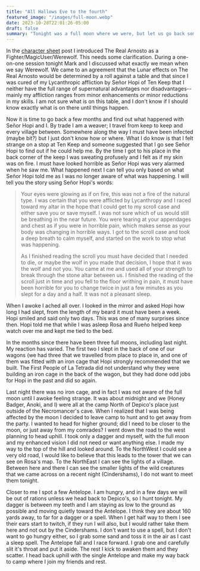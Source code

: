 ```yaml
---
title: "All Hallows Eve to the fourth"
featured_image: "/images/full-moon.webp"
date: 2023-10-28T22:01:26-05:00
draft: false
summary: "Tonight was a full moon where we were, but let us go back some time and learn what happened in the past..."
---
```


In the [character sheet](https://darvas.roscigno.com/posts/therealarnosto/) post I introduced The Real Arnosto as a Fighter/MagicUser/Werewolf. This needs some clarification. During a one-on-one session tonight Mark and I discussed what exactly we mean when we say Werewolf. We came to an agreement that the Lunar effects on The Real Arnosto would be determined by a roll against a table and that since I was cured of my Lycanthropic affliction by Señor Hopi of Ten Keep that I neither have the full range of supernatural advantages nor disadvantages--mainly my affliction ranges from minor enhancements or minor reductions in my skills. I am not sure what is on this table, and I don't know if I should know exactly what is on there until things happen.

Now it is time to go back a few months and find out what happened with Señor Hopi and I. By trade I am a weaver; I travel from keep to keep and every village between. Somewhere along the way I must have been infected (maybe bit?) but I just don't know how or where. What I do know is that I felt strange on a stop at Ten Keep and someone suggested that I go see Señor Hopi to find out if he could help me. By the time I got to his place in the back corner of the keep I was sweating profusely and I felt as if my skin was on fire. I must have looked horrible as Señor Hopi was very alarmed when he saw me. What happened next I can tell you only based on what Señor Hopi told me as I was no longer aware of what was happening. I will tell you the story using Señor Hopi's words:

> Your eyes were glowing as if on fire, this was not a fire of the natural type. I was certain that you were afflicted by Lycanthropy and I raced toward my altar in the hope that I could get to my scroll case and either save you or save myself. I was not sure which of us would still be breathing in the near future. You were tearing at your appendages and chest as if you were in horrible pain, which makes sense as your body was changing in horrible ways. I got to the scroll case and took a deep breath to calm myself, and started on the work to stop what was happening.
>
> As I finished reading the scroll you must have decided that I needed to die, or maybe the wolf in you made that decision, I hope that it was the wolf and not you. You came at me and used all of your strength to break through the stone altar between us. I finished the reading of the scroll just in time and you fell to the floor writhing in pain, it must have been horrible for you to change twice in just a few minutes as you slept for a day and a half. It was not a pleasant sleep.

When I awoke I ached all over. I looked in the mirror and asked Hopi how long I had slept, from the length of my beard it must have been a week. Hopi smiled and said only two days. This was one of many surprises since then. Hopi told me that while I was asleep Rosa and Rueño helped keep watch over me and kept me tied to the bed.

In the months since there have been three full moons, including last night. My reaction has varied. The first two I slept in the back of one of our wagons (we had three that we travelled from place to place in, and one of them was fitted with an iron cage that Hopi strongly recommended that we built. The First People of La Tetrada did not understand why they were building an iron cage in the back of the wagon, but they had done odd jobs for Hopi in the past and did so again.

Last night there was no iron cage, and in fact I was not aware of the full moon until I awoke feeling strange. It was about midnight and we (Honey Badger, Anoki, and I) were all at the camp North of Depico's place just outside of the Necromancer's cave. When I realized that I was being affected by the moon I decided to leave camp to hunt and to get away from the party. I wanted to head for higher ground; did I need to be closer to the moon, or just away from my comrades? I went down the road to the west planning to head uphill. I took only a dagger and myself, with the full moon and my enhanced vision I did not need or want anything else. I made my way to the top of the hill and looked around. To the NorthWest I could see a very old road, I would like to believe that this leads to the tower that we can see on Rosa's map. To the NorthEast I can see the lights of a village. Between here and there I can see the smaller lights of the wild creatures that we came across on a recent night (Cindershams), I do not want to meet them tonight.

Closer to me I spot a few Antelope. I am hungry, and in a few days we will be out of rations unless we head back to Depico's, so I hunt tonight. My dagger is between my teeth and I am staying as low to the ground as possible and moving quietly toward the Antelope. I think they are about 160 yards away, to far for a dagger or a spell. When I get half way to them I see their ears start to twitch, if they run I will also, but I would rather take them here and not out by the Cindershams. I don't want to use a spell, but I don't want to go hungry either, so I grab some sand and toss it in the air as I cast a sleep spell. The Antelope fall and I race forward. I grab one and carefully slit it's throat and put it aside. The rest I kick to awaken them and they scatter. I head back uphill with the single Antelope and make my way back to camp where I join my friends and rest.
